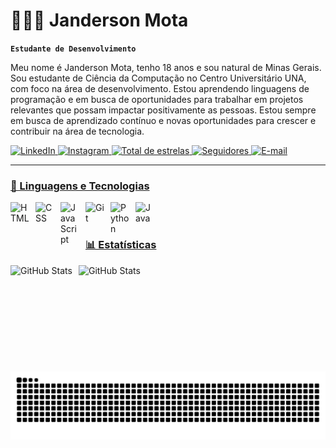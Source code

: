 # 👨🏾‍💻 Janderson Mota

**`Estudante de Desenvolvimento`**

Meu nome é Janderson Mota, tenho 18 anos e sou natural de Minas Gerais. Sou estudante de Ciência da Computação no Centro Universitário UNA, com foco na área de desenvolvimento.
Estou aprendendo linguagens de programação e em busca de oportunidades para trabalhar em projetos relevantes que possam impactar positivamente as pessoas. 
Estou sempre em busca de aprendizado contínuo e novas oportunidades para crescer e contribuir na área de tecnologia.

<p align="left">
    <a href="https://www.linkedin.com/in/janderson-mota/">
        <img 
            alt="LinkedIn" 
            title="Conecte-se comigo no LinkedIn." 
            src="https://custom-icon-badges.demolab.com/badge/-LinkedIn?color=236ad3&labelColor=1155ba&style=for-the-badge&logo=in&label=LinkendIn&logoColor=white" 
        />
    </a>
    <a href="https://www.instagram.com/jandin.silvx/">
        <img 
            alt="Instagram" 
            title="Me siga no Instagram" 
            src="https://custom-icon-badges.demolab.com/badge/-instagram?color=%23E05D44&label=Instagram&logo=instagram&logoColor=white&style=for-the-badge&labelColor=CE4630"
        />
    </a> 
    <a href="https://github.com/Janderson-Mota?tab=stars">
        <img 
            alt="Total de estrelas" 
            title="Total de estrelas GitHub" 
            src="https://custom-icon-badges.demolab.com/github/stars/Janderson-Mota?color=55960c&labelColor=488207&logo=star&label=estrelas&style=for-the-badge"
        />
    </a>
    <a href="https://github.com/Janderson-Mota?tab=followers">
        <img 
            alt="Seguidores" 
            title="Me siga no GitHub" 
            src="https://custom-icon-badges.demolab.com/github/followers/Janderson-Mota?color=236ad3&labelColor=1155ba&style=for-the-badge&logo=github&label=Seguidores&logoColor=white"
        />
    </a>
    <a href="mailto:exemplo@email.com?subject=Contato%20via%20GitHub&body=Ol%C3%A1,%20encontrei%20seu%20perfil%20no%20GitHub%20e%20gostaria%20de%20entrar%20em%20contato%20para%20discutirmos%20poss%C3%ADveis%20colabora%C3%A7%C3%B5es.%20Por%20favor,%20me%20avise%20se%20estiver%20dispon%C3%ADvel%20para%20uma%20conversa."
">
        <img 
            alt="E-mail" 
            title="Caso tenha interesse, sinta-se à vontade para entrar em contato por e-mail." 
            src="https://custom-icon-badges.demolab.com/badge/-Gmail?color=%23E05D44&label=E-mail&logo=gmail&logoColor=white&style=for-the-badge&labelColor=CE4630"
        />
</p>

---

### 🤖 Linguagens e Tecnologias


<img 
    align="left" 
    alt="HTML"
    title="HTML" 
    width="30px" 
    style="padding-right: 10px;"
    src="https://cdn.jsdelivr.net/gh/devicons/devicon@latest/icons/html5/html5-original.svg" 
/>
<img 
    align="left" 
    alt="CSS" 
    title="CSS"
    width="30px" 
    style="padding-right: 10px;" 
    src="https://cdn.jsdelivr.net/gh/devicons/devicon@latest/icons/css3/css3-original.svg" 
/>
<img 
    align="left" 
    alt="JavaScript" 
    title="JavaScript"
    width="30px" 
    style="padding-right: 10px;" 
    src="https://cdn.jsdelivr.net/gh/devicons/devicon@latest/icons/javascript/javascript-original.svg" 
/>

<img 
    align="left" 
    alt="Git" 
    title="Git"
    width="30px" 
    style="padding-right: 10px;" 
    src="https://cdn.jsdelivr.net/gh/devicons/devicon@latest/icons/git/git-original.svg" 
/>
<img 
    align="left" 
    alt="Python" 
    title="Python"
    width="30px" 
    style="padding-right: 10px;" 
    src="https://cdn.jsdelivr.net/gh/devicons/devicon@latest/icons/python/python-original.svg" 
/>
<img 
    align="left" 
    alt="Java" 
    title="Java"
    width="30px" 
    style="padding-right: 10px;" 
    src="https://cdn.jsdelivr.net/gh/devicons/devicon@latest/icons/java/java-original.svg"  
/>         

<br/>
<br/>

### 📊 Estatísticas

<p>
  <img 
    align="left" 
    alt="GitHub Stats" 
    height="170" 
    style="padding-right: 10px;" 
    src="https://github-readme-stats.vercel.app/api?username=Janderson-Mota&theme=tokyonight&locale=pt-br&show_icons=true" 
  />

<p>
<img 
      align="left" 
      alt="GitHub Stats" 
      height=170" 
      src="https://github-readme-stats.vercel.app/api/top-langs/?username=Janderson-Mota&theme=tokyonight&locale=pt-br&layout=compact&custom_title=Tecnologias" 
  />
  
</p>
</p>

<br>
    <picture>
  <source media="(prefers-color-scheme: dark)" srcset="https://raw.githubusercontent.com/Janderson-Mota/Janderson-Mota/output/github-contribution-grid-snake-dark.svg">
  <source media="(prefers-color-scheme: light)" srcset="https://raw.githubusercontent.com/Janderson-Mota/Janderson-Mota/output/github-contribution-grid-snake.svg">
  <img alt="github contribution grid snake animation" src="https://raw.githubusercontent.com/Janderson-Mota/Janderson-Mota/output/github-contribution-grid-snake.svg">
</picture>



